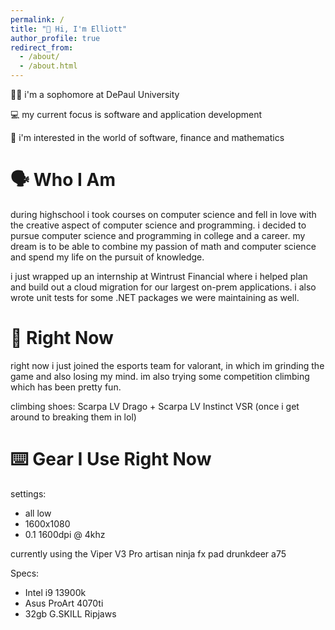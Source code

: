 ```yaml
---
permalink: /
title: "🙌 Hi, I'm Elliott"
author_profile: true
redirect_from: 
  - /about/
  - /about.html
---
```


🧑‍💻 i'm a sophomore at DePaul University

💻 my current focus is software and application development

🧮 i'm interested in the world of software, finance and mathematics

# 🗣️ Who I Am

during highschool i took courses on computer science and fell in love with the creative aspect of computer science and programming. i decided to pursue computer science and programming in college and a career. my dream is to be able to combine my passion of math and computer science and spend my life on the pursuit of knowledge. 

i just wrapped up an internship at Wintrust Financial where i helped plan and build out a cloud migration for our largest on-prem applications. i also wrote unit tests for some .NET packages we were maintaining as well. 

# 🕺 Right Now

right now i just joined the esports team for valorant, in which im grinding the game and also losing my mind. im also trying some competition climbing which has been pretty fun.

climbing shoes: Scarpa LV Drago + Scarpa LV Instinct VSR (once i get around to breaking them in lol)

# ⌨️ Gear I Use Right Now

settings:
- all low
- 1600x1080
- 0.1 1600dpi @ 4khz

currently using the Viper V3 Pro
artisan ninja fx pad
drunkdeer a75

Specs:
- Intel i9 13900k
- Asus ProArt 4070ti
- 32gb G.SKILL Ripjaws







